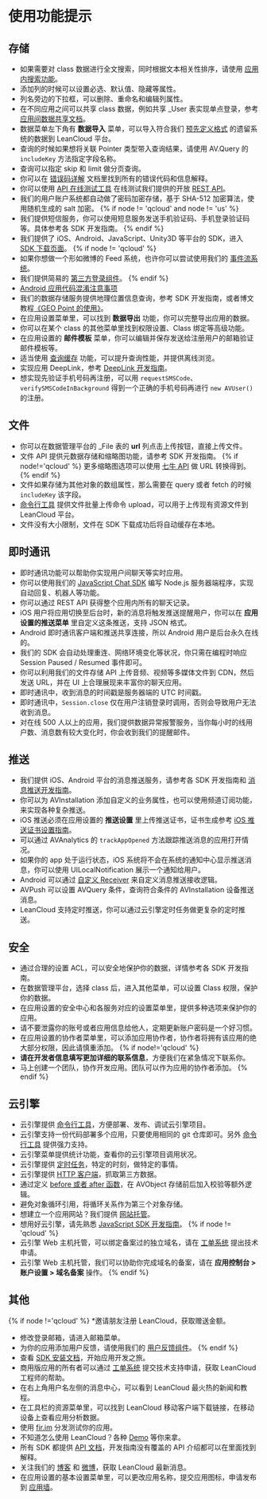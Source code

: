 # 使用功能提示

## 存储

* 如果需要对 class 数据进行全文搜索，同时根据文本相关性排序，请使用 [应用内搜索功能](app_search_guide.html)。
* 添加列的时候可以设置必选、默认值、隐藏等属性。
* 列名旁边的下拉框，可以删除、重命名和编辑列属性。
* 在不同应用之间可以共享 class 数据，例如共享 _User 表实现单点登录，参考 [应用间数据共享文档](app_data_share.html)。
* 数据菜单左下角有 **数据导入** 菜单，可以导入符合我们 [预先定义格式](dashboard_guide.html#本地数据导入_LeanCloud) 的遗留系统的数据到 LeanCloud 平台。
* 查询的时候如果想将关联 Pointer 类型带入查询结果，请使用 AV.Query 的 `includeKey` 方法指定字段名称。
* 查询可以指定 skip 和 limit 做分页查询。
* 你可以在 [错误码详解](error_code.html) 文档里找到所有的错误代码和信息解释。
* 你可以使用 [API 在线测试工具](rest_api.md#在线测试) 在线测试我们提供的开放 [REST API](rest_api.html)。
* 我们的用户账户系统都自动做了密码加密存储，基于 SHA-512 加密算法，使用随机生成的 salt 加密。
{% if node != 'qcloud' and node != 'us' %}
* 我们提供短信服务，你可以使用短息服务发送手机验证码、手机登录验证码等。具体参考各 SDK 开发指南。
{% endif %}
* 我们提供了 iOS、Android、JavaScript、Unity3D 等平台的 SDK，进入 [SDK 下载页面](sdk_down.html)。
{% if node != 'qcloud' %}
* 如果你想做一个形如微博的 Feed 系统，也许你可以尝试使用我们的 [事件流系统](status_system.html)。
* 我们提供简易的 [第三方登录组件](leanstorage_guide-js.html#第三方账户登录)。
{% endif %}
* [Android 应用代码混淆注意事项](faq.html#代码混淆怎么做)
* 我们的数据存储服务提供地理位置信息查询，参考 SDK 开发指南，或者博文教程[《GEO Point 的使用》](https://leancloudblog.com/geo-point-de-shi-yong/)。
* 在应用设置菜单里，可以找到 **数据导出** 功能，你可以完整导出应用的数据。
* 你可以在某个 class 的其他菜单里找到权限设置、Class 绑定等高级功能。
* 在应用设置的 **邮件模板** 菜单，你可以编辑并保存发送给注册用户的邮箱验证邮件模板等。
* 适当使用 [查询缓存](leanstorage_guide-objc.html#缓存查询) 功能，可以提升查询性能，并提供离线浏览。
* 实现应用 DeepLink，参考 [DeepLink 开发指南](deeplink.html)。
* 想实现先验证手机号码再注册，可以用 `requestSMSCode`、`verifySMSCodeInBackground` 得到一个正确的手机号码再进行 `new AVUser()` 的注册。


## 文件

* 你可以在数据管理平台的 _File 表的 **url** 列点击上传按钮，直接上传文件。
* 文件 API 提供元数据存储和缩略图功能，请参考 SDK 开发指南。
{% if node!='qcloud' %}
更多缩略图选项可以使用 [七牛 API](https://developer.qiniu.com/dora/manual/1279/basic-processing-images-imageview2) 做 URL 转换得到。
{% endif %}
* 文件如果存储为其他对象的数组属性，那么需要在 query 或者 fetch 的时候 `includeKey` 该字段。
* [命令行工具](leanengine_cli.html) 提供文件批量上传命令 upload，可以用于上传现有资源文件到 LeanCloud 平台。
* 文件没有大小限制，文件在 SDK 下载成功后将自动缓存在本地。

## 即时通讯

* 即时通讯功能可以帮助你实现用户间聊天等实时应用。
* 你可以使用我们的 [JavaScript Chat SDK](sdk_down.html) 编写 Node.js 服务器端程序，实现自动回复、机器人等功能。
* 你可以通过 REST API 获得整个应用内所有的聊天记录。
* iOS 用户将应用切换至后台时，新的消息将触发推送提醒用户，你可以在 **应用设置的推送菜单** 里自定义这条推送，支持 JSON 格式。
* Android 即时通讯客户端和推送共享连接，所以 Android 用户是后台永久在线的。
* 我们的 SDK 会自动处理重连、网络环境变化等状况，你只需在编程时响应 Session Paused / Resumed 事件即可。
* 你可以利用我们的文件存储 API 上传音频、视频等多媒体文件到 CDN，然后发送 URL，并在 UI 上合理展现来丰富你的聊天应用。
* 即时通讯中，收到消息的时间戳是服务器端的 UTC 时间戳。
* 即时通讯中，`Session.close` 仅在用户注销登录时调用，否则会导致用户无法收到消息。
* 对在线 500 人以上的应用，我们提供数据异常报警服务，当你每小时的线用户数、消息数有较大变化时，你会收到我们的提醒邮件。

## 推送

* 我们提供 iOS、Android 平台的消息推送服务，请参考各 SDK 开发指南和 [消息推送开发指南](push_guide.html)。
* 你可以为 AVInstallation 添加自定义的业务属性，也可以使用频道订阅功能，来实现各种复杂推送。
* iOS 推送必须在应用设置的 **推送设置** 里上传推送证书，证书生成参考 [iOS 推送证书设置指南](ios_push_cert.html)。
* 可以通过 AVAnalytics 的 `trackAppOpened` 方法跟踪推送消息的应用打开情况。
* 如果你的 app 处于运行状态，iOS 系统将不会在系统的通知中心显示推送消息，你可以使用 UILocalNotification 展示一个通知给用户。
* Android 可以通过 [自定义 Receiver](push_guide.html#消息内容_Data) 来自定义消息推送接收逻辑。
* AVPush 可以设置 AVQuery 条件，查询符合条件的 AVInstallation 设备推送消息。
* LeanCloud 支持定时推送，你可以通过云引擎定时任务做更复杂的定时推送。

## 安全

* 通过合理的设置 ACL，可以安全地保护你的数据，详情参考各 SDK 开发指南。
* 在数据管理平台，选择 class 后，进入其他菜单，可以设置 Class 权限，保护你的数据。
* 在应用设置的安全中心和各服务对应的设置菜单里，提供多种选项来保护你的应用。
* 请不要泄露你的账号或者应用信息给他人，定期更新账户密码是一个好习惯。
* 在应用设置的协作者菜单里，可以添加应用协作者，协作者将拥有该应用的绝大部分权限，因此请慎重添加。
{% if node!='qcloud' %}
* **请在开发者信息填写更加详细的联系信息**，方便我们在紧急情况下联系你。
* 马上创建一个团队，协作开发应用。团队可以作为应用的协作者添加。
{% endif %}

## 云引擎

* 云引擎提供 [命令行工具](leanengine_cli.html)，方便部署、发布、调试云引擎项目。
* 云引擎支持一份代码部署多个应用，只要使用相同的 git 仓库即可。另外 [命令行工具](leanengine_cli.html#多应用管理) 提供强力支持。
* 云引擎菜单提供统计功能，查看你的云引擎项目调用状况。
* 云引擎提供 [定时任务](leanengine_cloudfunction_guide-node.html#定时任务)，特定的时刻，做特定的事情。
* 云引擎提供 [HTTP 客户端](leanengine_webhosting_guide-node.html#发送_HTTP_请求)，抓取第三方数据。
* 通过定义 [before 或者 after 函数](leanengine_cloudfunction_guide-node.html#beforeSave)，在 AVObject 存储前后加入校验等额外逻辑。
* 避免对象循环引用，将循环关系作为第三个对象存储。
* 想建立一个应用网站？我们提供 [网站托管](leanengine_webhosting_guide-node.html)。
* 想用好云引擎，请先熟悉 [JavaScript SDK 开发指南](leanstorage_guide-js.html)。
{% if node != 'qcloud' %}
* 云引擎 Web 主机托管，可以绑定备案过的独立域名，请在 [工单系统](https://leanticket.cn/t/leancloud) 提出技术申请。
* 云引擎 Web 主机托管，我们可以协助你完成域名的备案，请在 **应用控制台 > 账户设置 > 域名备案** 操作。
{% endif %}

## 其他
{% if node !='qcloud' %}
*邀请朋友注册 LeanCloud，获取赠送金额。
* 修改登录邮箱，请进入邮箱菜单。
* 为你的应用添加用户反馈，请使用我们的 [用户反馈组件](feedback.html)。
{% endif %}
* 查看 [SDK 安装文档](start.html)，开始应用开发之旅。
* 商用版应用的所有者可以通过 [工单系统](https://leanticket.cn/t/leancloud) 提交技术支持申请，获取 LeanCloud 工程师的帮助。
* 在右上角用户名左侧的消息中心，可以看到 LeanCloud 最火热的新闻和教程。
* 在工具栏的资源菜单里，可以找到 LeanCloud 移动客户端下载链接，在移动设备上查看应用分析数据。
* 使用 [fir.im](http://fir.im/) 分发测试你的应用。
* 不知道怎么使用 LeanCloud？各种 [Demo](demo.html) 等你来拿。
* 所有 SDK 都提供 [API 文档](index.html)，开发指南没有覆盖的 API 介绍都可以在里面找到解释。
* 关注我们的 [博客](https://leancloudblog.com/) 和 [微博](https://weibo.com/avoscloud)，获取 LeanCloud 最新消息。
* 在应用设置的基本设置菜单里，可以更改应用名称，提交应用图标，申请发布到 [应用墙](https://leancloud.cn/customers.html)。
